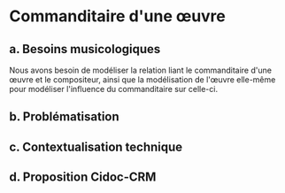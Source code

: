 # Commanditaire d'une œuvre

## a. Besoins musicologiques

Nous avons besoin de modéliser la relation liant le commanditaire d'une œuvre et le compositeur, ainsi que la modélisation de l'œuvre elle-même pour modéliser l'influence du commanditaire sur celle-ci. 

## b. Problématisation

## c. Contextualisation technique

## d. Proposition Cidoc-CRM

